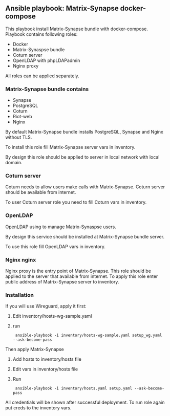 ## Ansible playbook: Matrix-Synapse docker-compose

This playbook install Matrix-Synapse bundle with docker-compose.
Playbook contains following roles:
- Docker
- Matrix-Synaspse bundle
- Coturn server
- OpenLDAP with phpLDAPadmin
- Nginx proxy

All roles can be applied separately.

### Matrix-Synapse bundle contains
- Synapse
- PostgreSQL
- Coturn
- Riot-web
- Nginx

By default Matrix-Synapse bundle installs PostgreSQL, Synapse and Nginx without TLS.

To install this role fill Matrix-Synapse server vars in inventory.

By design this role should be applied to server in local network with local domain.

### Coturn server

Coturn needs to allow users make calls with Matrix-Synapse. Coturn server should be available from internet.

To user Coturn server role you need to fill Coturn vars in inventory.

### OpenLDAP

OpenLDAP using to manage Matrix-Synaspse users.

By design this service should be installed at Matrix-Synapse bundle server.

To use this role fill OpenLDAP vars in inventory.

### Nginx nginx

Nginx proxy is the entry point of Matrix-Synapse. This role should be applied to the server that available from internet. To apply this role enter public address of Matrix-Synapse server to inventory.

### Installation

If you will use Wireguard, apply it first:

1. Edit inventory/hosts-wg-sample.yaml
2. run

		ansible-playbook -i inventory/hosts-wg-sample.yaml setup_wg.yaml  --ask-become-pass

Then apply Matrix-Synapse

1. Add hosts to inventory/hosts file
2. Edit vars in inventory/hosts file
3. Run

	    ansible-playbook -i inventory/hosts.yaml setup.yaml --ask-become-pass

All credentials will be shown after successful deployment. To run role again put creds to the inventory vars.
